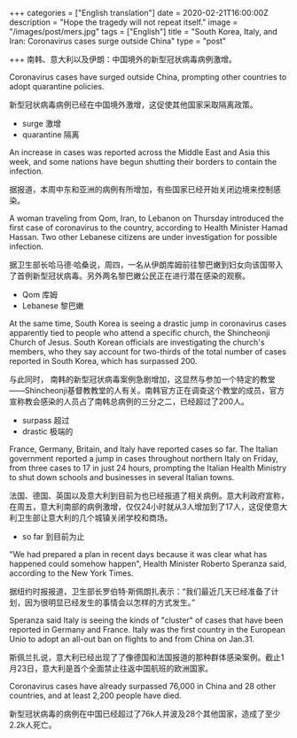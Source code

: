+++
categories = ["English translation"]
date = 2020-02-21T16:00:00Z
description = "Hope the tragedy will not repeat itself."
image = "/images/post/mers.jpg"
tags = ["English"]
title = "South Korea, Italy, and Iran: Coronavirus cases surge outside China"
type = "post"

+++
南韩、意大利以及伊朗：中国境外的新型冠状病毒病例激增。

Coronavirus cases have surged outside China, prompting other countries to adopt quarantine policies.

新型冠状病毒病例已经在中国境外激增，这促使其他国家采取隔离政策。

* surge 激增
* quarantine 隔离

An increase in cases was reported across the Middle East and Asia this week, and some nations have begun shutting their borders to contain the infection.

据报道，本周中东和亚洲的病例有所增加，有些国家已经开始关闭边境来控制感染。

A woman traveling from Qom, Iran, to Lebanon on Thursday introduced the first case of coronavirus to the country, according to Health Minister Hamad Hassan. Two other Lebanese citizens are under investigation for possible infection.

据卫生部长哈马德·哈桑说，周四，一名从伊朗库姆前往黎巴嫩到妇女向该国带入了首例新型冠状病毒。另外两名黎巴嫩公民正在进行潜在感染的观察。

* Qom 库姆
* Lebanese 黎巴嫩

At the same time, South Korea is seeing a drastic jump in coronavirus cases apparently tied to people who attend a specific church, the Shincheonji Church of Jesus. South Korean officials are investigating the church's members, who they say account for two-thirds of the total number of cases reported in South Korea, which has surpassed 200.

与此同时， 南韩的新型冠状病毒案例急剧增加，这显然与参加一个特定的教堂——Shincheonji基督教教堂的人有关。南韩官方正在调查这个教堂的成员，官方宣称教会感染的人员占了南韩总病例的三分之二，已经超过了200人。

* surpass 超过
* drastic 极端的

France, Germany, Britain, and Italy have reported cases so far. The Italian government reported a jump in cases throughout northern Italy on Friday, from three cases to 17 in just 24 hours, prompting the Italian Health Ministry to shut down schools and businesses in several Italian towns.

法国、德国、英国以及意大利到目前为也已经报道了相关病例。意大利政府宣称，在周五，意大利南部的病例激增，仅仅24小时就从3人增加到了17人，这促使意大利卫生部让意大利的几个城镇关闭学校和商场。

* so far 到目前为止

"We had prepared a plan in recent days because it was clear what has happened could somehow happen", Health Minister Roberto Speranza said, according to the New York Times.

据纽约时报报道，卫生部长罗伯特·斯佩朗扎表示：“我们最近几天已经准备了计划，因为很明显已经发生的事情会以怎样的方式发生。”

Speranza said Italy is seeing the kinds of "cluster" of cases that have been reported in Germany and France. Italy was the first country in the European Unio to adopt an all-out ban on flights to and from China on Jan.31.

斯佩兰扎说，意大利已经出现了了像德国和法国报道的那种群体感染案例。截止1月23日，意大利是首个全面禁止往返中国航班的欧洲国家。

Coronavirus cases have already surpassed 76,000 in China and 28 other countries, and at least 2,200 people have died.

新型冠状病毒的病例在中国已经超过了76k人并波及28个其他国家，造成了至少2.2k人死亡。
